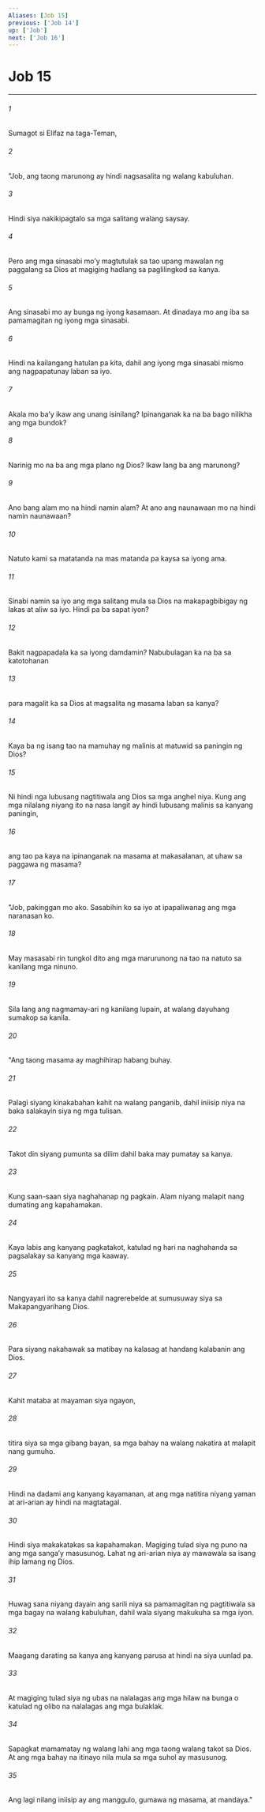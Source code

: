 ```yaml
---
Aliases: [Job 15]
previous: ['Job 14']
up: ['Job']
next: ['Job 16']
---
```

# Job 15

***

###### 1
Sumagot si Elifaz na taga-Teman, 

###### 2
"Job, ang taong marunong ay hindi nagsasalita ng walang kabuluhan. 

###### 3
Hindi siya nakikipagtalo sa mga salitang walang saysay. 

###### 4
Pero ang mga sinasabi moʼy magtutulak sa tao upang mawalan ng paggalang sa Dios at magiging hadlang sa paglilingkod sa kanya. 

###### 5
Ang sinasabi mo ay bunga ng iyong kasamaan. At dinadaya mo ang iba sa pamamagitan ng iyong mga sinasabi. 

###### 6
Hindi na kailangang hatulan pa kita, dahil ang iyong mga sinasabi mismo ang nagpapatunay laban sa iyo. 

###### 7
Akala mo baʼy ikaw ang unang isinilang? Ipinanganak ka na ba bago nilikha ang mga bundok? 

###### 8
Narinig mo na ba ang mga plano ng Dios? Ikaw lang ba ang marunong? 

###### 9
Ano bang alam mo na hindi namin alam? At ano ang naunawaan mo na hindi namin naunawaan? 

###### 10
Natuto kami sa matatanda na mas matanda pa kaysa sa iyong ama. 

###### 11
Sinabi namin sa iyo ang mga salitang mula sa Dios na makapagbibigay ng lakas at aliw sa iyo. Hindi pa ba sapat iyon? 

###### 12
Bakit nagpapadala ka sa iyong damdamin? Nabubulagan ka na ba sa katotohanan 

###### 13
para magalit ka sa Dios at magsalita ng masama laban sa kanya? 

###### 14
Kaya ba ng isang tao na mamuhay ng malinis at matuwid sa paningin ng Dios? 

###### 15
Ni hindi nga lubusang nagtitiwala ang Dios sa mga anghel niya. Kung ang mga nilalang niyang ito na nasa langit ay hindi lubusang malinis sa kanyang paningin, 

###### 16
ang tao pa kaya na ipinanganak na masama at makasalanan, at uhaw sa paggawa ng masama? 

###### 17
"Job, pakinggan mo ako. Sasabihin ko sa iyo at ipapaliwanag ang mga naranasan ko. 

###### 18
May masasabi rin tungkol dito ang mga marurunong na tao na natuto sa kanilang mga ninuno. 

###### 19
Sila lang ang nagmamay-ari ng kanilang lupain, at walang dayuhang sumakop sa kanila. 

###### 20
"Ang taong masama ay maghihirap habang buhay. 

###### 21
Palagi siyang kinakabahan kahit na walang panganib, dahil iniisip niya na baka salakayin siya ng mga tulisan. 

###### 22
Takot din siyang pumunta sa dilim dahil baka may pumatay sa kanya. 

###### 23
Kung saan-saan siya naghahanap ng pagkain. Alam niyang malapit nang dumating ang kapahamakan. 

###### 24
Kaya labis ang kanyang pagkatakot, katulad ng hari na naghahanda sa pagsalakay sa kanyang mga kaaway. 

###### 25
Nangyayari ito sa kanya dahil nagrerebelde at sumusuway siya sa Makapangyarihang Dios. 

###### 26
Para siyang nakahawak sa matibay na kalasag at handang kalabanin ang Dios. 

###### 27
Kahit mataba at mayaman siya ngayon, 

###### 28
titira siya sa mga gibang bayan, sa mga bahay na walang nakatira at malapit nang gumuho. 

###### 29
Hindi na dadami ang kanyang kayamanan, at ang mga natitira niyang yaman at ari-arian ay hindi na magtatagal. 

###### 30
Hindi siya makakatakas sa kapahamakan. Magiging tulad siya ng puno na ang mga sangaʼy masusunog. Lahat ng ari-arian niya ay mawawala sa isang ihip lamang ng Dios. 

###### 31
Huwag sana niyang dayain ang sarili niya sa pamamagitan ng pagtitiwala sa mga bagay na walang kabuluhan, dahil wala siyang makukuha sa mga iyon. 

###### 32
Maagang darating sa kanya ang kanyang parusa at hindi na siya uunlad pa. 

###### 33
At magiging tulad siya ng ubas na nalalagas ang mga hilaw na bunga o katulad ng olibo na nalalagas ang mga bulaklak. 

###### 34
Sapagkat mamamatay ng walang lahi ang mga taong walang takot sa Dios. At ang mga bahay na itinayo nila mula sa mga suhol ay masusunog. 

###### 35
Ang lagi nilang iniisip ay ang manggulo, gumawa ng masama, at mandaya."
